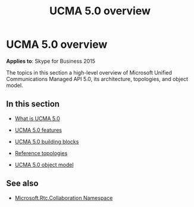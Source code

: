 ﻿---
title: UCMA 5.0 overview
TOCTitle: UCMA 5.0 overview
ms:assetid: 24a4b483-b707-4ba2-adf1-479a38205041
ms:mtpsurl: https://msdn.microsoft.com/en-us/library/Dn465942(v=office.16)
ms:contentKeyID: 65239784
ms.date: 07/27/2015
mtps_version: v=office.16
---

# UCMA 5.0 overview


**Applies to**: Skype for Business 2015

The topics in this section a high-level overview of Microsoft Unified Communications Managed API 5.0, its architecture, topologies, and object model.

## In this section

  - [What is UCMA 5.0](what-is-ucma-5-0.md)

  - [UCMA 5.0 features](ucma-5-0-features.md)

  - [UCMA 5.0 building blocks](ucma-5-0-building-blocks.md)

  - [Reference topologies](reference-topologies.md)

  - [UCMA 5.0 object model](ucma-5-0-object-model.md)

## See also

- [Microsoft.Rtc.Collaboration Namespace](https://docs.microsoft.com/dotnet/api/microsoft.rtc.collaboration?view=ucma-api-5.0)